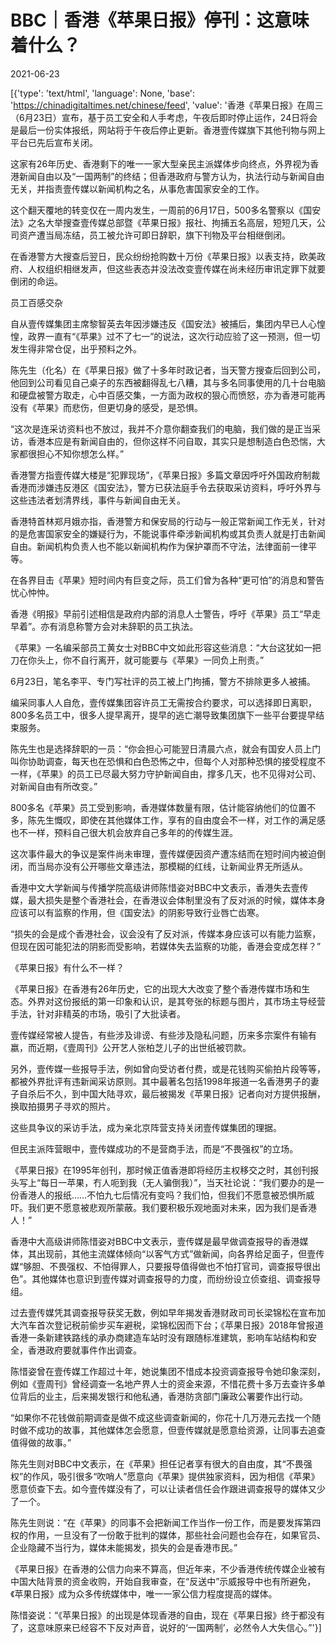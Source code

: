 # BBC｜香港《苹果日报》停刊：这意味着什么？

2021-06-23

[{'type': 'text/html', 'language': None, 'base': 'https://chinadigitaltimes.net/chinese/feed', 'value': '香港《苹果日报》在周三（6月23日）宣布，基于员工安全和人手考虑，午夜后即时停止运作，24日将会是最后一份实体报纸，网站将于午夜后停止更新。香港壹传媒旗下其他刊物与网上平台已先后宣布关闭。

这家有26年历史、香港剩下的唯一一家大型亲民主派媒体步向终点，外界视为香港新闻自由以及“一国两制”的终结；但香港政府与警方认为，执法行动与新闻自由无关，并指责壹传媒以新闻机构之名，从事危害国家安全的工作。

这个翻天覆地的转变仅在一周内发生，一周前的6月17日，500多名警察以《国安法》之名大举搜查壹传媒总部暨《苹果日报》报社、拘捕五名高层，短短几天，公司资产遭当局冻结，员工被允许可即日辞职，旗下刊物及平台相继倒闭。

在香港警方大搜查后翌日，民众纷纷抢购数十万份《苹果日报》以表支持，欧美政府、人权组织相继发声，但这些表态并没法改变壹传媒在尚未经历审讯定罪下就要倒闭的命运。

员工百感交杂

自从壹传媒集团主席黎智英去年因涉嫌违反《国安法》被捕后，集团内早已人心惶惶，政界一直有“《苹果》过不了七一”的说法，这次行动应验了这一预测，但一切发生得非常仓促，出乎预料之外。

陈先生（化名）在《苹果日报》做了十多年时政记者，当天警方搜查后回到公司，他回到公司看见自己桌子的东西被翻得乱七八糟，其与多名同事使用的几十台电脑和硬盘被警方取走，心中百感交集，一方面为政权的狠心而愤怒，亦为香港可能再没有《苹果》而悲伤，但更切身的感受，是恐惧。

“这次是连采访资料也不放过，我并不介意你翻查我们的电脑，我们做的是正当采访，香港本应是有新闻自由的，但你这样不问自取，其实只是想制造白色恐惴，大家都很担心不知你想怎么样。”

香港警方指壹传媒大楼是“犯罪现场”，《苹果日报》多篇文章因呼吁外国政府制裁香港而涉嫌违反港区《国安法》，警方已获法庭手令去获取采访资料，呼吁外界与这些违法者划清界线，事件与新闻自由无关。

香港特首林郑月娥亦指，香港警方和保安局的行动与一般正常新闻工作无关，针对的是危害国家安全的嫌疑行为，不能说事件牵涉新闻机构或其负责人就是打击新闻自由。新闻机构负责人也不能以新闻机构作为保护罩而不守法，法律面前一律平等。

在各界目击《苹果》短时间内有巨变之际，员工们曾为各种“更可怕”的消息和警告忧心忡忡。

香港《明报》早前引述相信是政府内部的消息人士警告，呼吁《苹果》员工“早走早着”。亦有消息称警方会对未辞职的员工执法。

《苹果》一名编采部员工黄女士对BBC中文如此形容这些消息：“大台这犹如一把刀在你头上，你不自行离开，就可能要与《苹果》一同负上刑责。”

6月23日，笔名李平、专门写社评的员工被上门拘捕，警方不排除更多人被捕。

编采同事人人自危，壹传媒集团容许员工无需按合约要求，可以选择即日离职，800多名员工中，很多人提早离开，提早的逃亡潮导致集团旗下一些平台要提早结束服务。

陈先生也是选择辞职的一员：“你会担心可能翌日清晨六点，就会有国安人员上门叫你协助调查，每天也在恐惧和白色恐怖之中，但每个人对那种恐惧的接受程度不一样，《苹果》的员工已尽最大努力守护新闻自由，撑多几天，也不见得对公司、对新闻自由有所改变。”

800多名《苹果》员工受到影响，香港媒体数量有限，估计能容纳他们的位置不多，陈先生慨叹，即使在其他媒体工作，享有的自由度会不一样，对工作的满足感也不一样，预料自己很大机会放弃自己多年的的传媒生涯。

这次事件最大的争议是案件尚未审理，壹传媒便因资产遭冻结而在短时间内被迫倒闭，而当局亦没有公开哪些文章违法，那模糊的红线，让新闻业界无所适从。

香港中文大学新闻与传播学院高级讲师陈惜姿对BBC中文表示，香港失去壹传媒，最大损失是整个香港社会，在香港议会体制里没有了反对派的时候，媒体本身应该可以有监察的作用，但《国安法》的阴影导致行业唇亡齿寒。

“损失的会是成个香港社会，议会没有了反对派，传媒本身应该可以有能力监察，但现在因可能犯法的阴影而受影响，若媒体失去监察的功能，香港会变成怎样？”

《苹果日报》有什么不一样？

《苹果日报》在香港有26年历史，它的出现大大改变了整个香港传媒市场和生态。外界对这份报纸的第一印象和认识，是其夸张的标题与图片，其市场主导经营手法，针对非精英的市场，吸引了大批读者。

壹传媒经常被人提告，有些涉及诽谤、有些涉及隐私问题，历来多宗案件有输有嬴，而近期，《壹周刊》公开艺人张柏芝儿子的出世纸被罚款。

另外，壹传媒一些报导手法，例如曾向受访者付费，或是花钱购买偷拍片段等等，都被外界批评有违新闻采访原则。其中最著名包括1998年报道一名香港男子的妻子自杀后不久，到中国大陆寻欢，最后被揭发《苹果日报》记者向对方提供报酬，换取拍摄男子寻欢的照片。

这些具争议的采访手法，成为亲北京阵营支持关闭壹传媒集团的理据。

但民主派阵营眼中，壹传媒成功的不是营商手法，而是“不畏强权”的立场。

《苹果日报》在1995年创刊，那时候正值香港即将经历主权移交之时，其创刊报头写上“每日一苹果，冇人呃到我（无人骗倒我）”，当天社论说：“我们要办的是一份香港人的报纸……不怕九七后情况有变吗？我们怕，但我们不愿意被恐惧所威吓。我们更不愿意被悲观所蒙蔽。我们要积极乐观地面对未来，因为我们是香港人！”

香港中大高级讲师陈惜姿对BBC中文表示，壹传媒是最早做调查报导的香港媒体，其出现前，其他主流媒体倾向“以客气方式”做新闻，向各界给足面子，但壹传媒“够胆、不畏强权、不怕得罪人，只要报导值得做也不怕打官司，调查报导很出色”。其他媒体也意识到壹传媒对调查报导的力度，而纷纷设立侦查组、调查报导组。

过去壹传媒凭其调查报导获奖无数，例如早年揭发香港财政司司长梁锦松在宣布加大汽车首次登记税前偷步买车避税，梁锦松因而下台；《苹果日报》2018年曾报道香港一条新建铁路线的承办商建造车站时没有跟随标准建筑，影响车站结构和安全，香港政府要就事件作出调查。

陈惜姿曾在壹传媒工作超过十年，她说集团不惜成本投资调查报导令她印象深刻，例如《壹周刊》曾经调查一名地产界人士的资金来源，不惜花费十多万去查许多单位背后的业主，后来揭发银行和他私通，香港防贪部门廉政公署要作出行动。

“如果你不花钱做前期调查是做不成这些调查新闻的，你花十几万港元去找一个随时做不成功的故事，其他媒体怎会愿意，但壹传媒就是愿意给资源，让同事去追查值得做的故事。”

陈先生则对BBC中文表示，在《苹果》担任记者享有很大的自由度，其“不畏强权”的作风，吸引很多“吹哨人”愿意向《苹果》提供独家资料，因为相信《苹果》愿意侦查下去。如今壹传媒没有了，可以让读者信任会作跟进调查报导的媒体又少了一个。

陈先生则说：“在《苹果》的同事不会把新闻工作当作一份工作，而是要发挥第四权的作用，一旦没有了一份敢于批判的媒体，那些社会问题也会存在，如果官员、企业隐藏不当行为，媒体未能揭发，损失的会是香港市民。”

《苹果日报》在香港的公信力向来不算高，但近年来，不少香港传统传媒企业被有中国大陆背景的资金收购，开始自我审查，在“反送中”示威报导中也有所避免，《苹果日报》成为众多传统媒体中，唯一一家公信力程度提高的媒体。

陈惜姿说：“《苹果日报》的出现是体现香港的自由，现在《苹果日报》终于都没有了，这意味原来已经容不下反对声音，说好的‘一国两制’，必然令人大失信心。”'}]